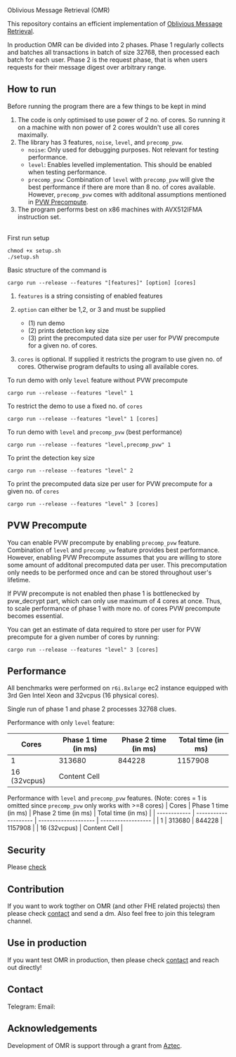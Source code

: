 Oblivious Message Retrieval (OMR)

This repository contains an efficient implementation of [Oblivious Message Retrieval](https://eprint.iacr.org/2021/1256.pdf).

In production OMR can be divided into 2 phases. Phase 1 regularly collects and batches all transactions in batch of size 32768, then processed each batch for each user. Phase 2 is the request phase, that is when users requests for their message digest over arbitrary range.

## How to run

Before running the program there are a few things to be kept in mind

1. The code is only optimised to use power of 2 no. of cores. So running it on a machine with non power of 2 cores wouldn't use all cores maximally.
2. The library has 3 features, `noise`, `level`, and `precomp_pvw`.
    - `noise`: Only used for debugging purposes. Not relevant for testing performance.
    - `level`: Enables levelled implementation. This should be enabled when testing performance.
    - `precomp_pvw`: Combination of `level` with `precomp_pvw` will give the best performance if there are more than 8 no. of cores available. However, `precomp_pvw` comes with additonal assumptions mentioned in [PVW Precompute](#pvw-precompute).
3. The program performs best on x86 machines with AVX512IFMA instruction set.
   <br></br>

First run setup

```
chmod +x setup.sh
./setup.sh
```

Basic structure of the command is

```
cargo run --release --features "[features]" [option] [cores]
```

1. `features` is a string consisting of enabled features
2. `option` can either be 1,2, or 3 and must be supplied

    - (1) run demo
    - (2) prints detection key size
    - (3) print the precomputed data size per user for PVW precompute for a given no. of cores.

3. `cores` is optional. If supplied it restricts the program to use given no. of cores. Otherwise program defaults to using all available cores.

To run demo with only `level` feature without PVW precompute

```
cargo run --release --features "level" 1
```

To restrict the demo to use a fixed no. of `cores`

```
cargo run --release --features "level" 1 [cores]
```

To run demo with `level` and `precomp_pvw` (best performance)

```
cargo run --release --features "level,precomp_pvw" 1
```

To print the detection key size

```
cargo run --release --features "level" 2
```

To print the precomputed data size per user for PVW precompute for a given no. of `cores`

```
cargo run --release --features "level" 3 [cores]
```

## PVW Precompute

You can enable PVW precompute by enabling `precomp_pvw` feature. Combination of `level` and `precomp_vw` feature provides best performance. However, enabling PVW Precompute assumes that you are willing to store some amount of additonal precomputed data per user. This precomputation only needs to be performed once and can be stored throughout user's lifetime.

If PVW precompute is not enabled then phase 1 is bottlenecked by pvw_decrypt part, which can only use maximum of 4 cores at once. Thus, to scale performance of phase 1 with more no. of cores PVW precompute becomes essential.

You can get an estimate of data required to store per user for PVW precompute for a given number of cores by running:

```
cargo run --release --features "level" 3 [cores]
```

## Performance

All benchmarks were performed on `r6i.8xlarge` ec2 instance equipped with 3rd Gen Intel Xeon and 32vcpus (16 physical cores).

Single run of phase 1 and phase 2 processes 32768 clues.

Performance with only `level` feature:

| Cores        | Phase 1 time (in ms) | Phase 2 time (in ms) | Total time (in ms) |
| ------------ | -------------------- | -------------------- | ------------------ |
| 1            | 313680               | 844228               | 1157908            |
| 16 (32vcpus) | Content Cell         |

Performance with `level` and `precomp_pvw` features.
(Note: cores = 1 is omitted since `precomp_pvw` only works with >=8 cores)
| Cores | Phase 1 time (in ms) | Phase 2 time (in ms) | Total time (in ms) |
| ------------ | -------------------- | -------------------- | ------------------ |
| 1 | 313680 | 844228 | 1157908 |
| 16 (32vcpus) | Content Cell |

## Security

Please [check](./Security.md)

## Contribution

If you want to work togther on OMR (and other FHE related projects) then please check [contact](#contact) and send a dm. Also feel free to join this telegram channel.

## Use in production

If you want test OMR in production, then please check [contact](#contact) and reach out directly!

## Contact

Telegram:
Email:

## Acknowledgements

Development of OMR is support through a grant from [Aztec](https://aztec.network/).
